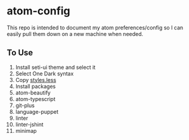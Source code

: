 # atom-config
This repo is intended to document my atom preferences/config so I can easily pull them down on a new machine when needed.

## To Use
1. Install seti-ui theme and select it
2. Select One Dark syntax
3. Copy [styles.less](styles.less)
4. Install packages
  1. atom-beautify
  2. atom-typescript
  3. git-plus
  4. language-puppet
  6. linter
  7. linter-jshint
  8. minimap
